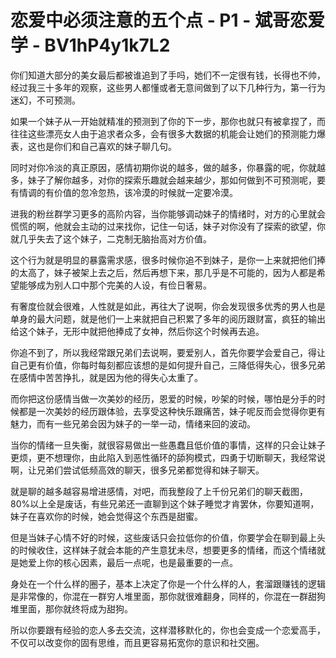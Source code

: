 # 恋爱中必须注意的五个点 - P1 - 斌哥恋爱学 - BV1hP4y1k7L2

你们知道大部分的美女最后都被谁追到了手吗，她们不一定很有钱，长得也不帅，经过我三十多年的观察，这些男人都懂或者无意间做到了以下几种行为，第一行为迷幻，不可预测。

如果一个妹子从一开始就精准的预测到了你的下一步，那你也就只有被拿捏了，而往往这些漂亮女人由于追求者众多，会有很多大数据的机能会让她们的预测能力爆表，这也是你们和自己喜欢的妹子聊几句。

同时对你冷淡的真正原因，感情初期你说的越多，做的越多，你暴露的呢，你就越多，妹子了解你越多，对你的探索乐趣就会越来越少，那如何做到不可预测呢，要有情调的有价值的忽冷忽热，该冷漠的时候就一定要冷漠。

进我的粉丝群学习更多的高阶内容，当你能够调动妹子的情绪时，对方的心里就会慌慌的啊，他就会主动的过来找你，记住一句话，妹子对你没有了探索的欲望，你就几乎失去了这个妹子，二克制无脑抬高对方价值。

这个行为就是明显的暴露需求感，很多时候你追不到妹子，是你一上来就把他们捧的太高了，妹子被架上去之后，然后再想下来，那几乎是不可能的，因为人都是希望能够成为别人口中那个完美的人设，有俭日奢易。

有奢度俭就会很难，人性就是如此，再往大了说啊，你会发现很多优秀的男人也是单身的最大问题，就是他们一上来就把自己积累了多年的阅历跟财富，疯狂的输出给这个妹子，无形中就把他捧成了女神，然后你这个时候再去追。

你追不到了，所以我经常跟兄弟们去说啊，要爱别人，首先你要学会爱自己，得让自己更有价值，你每时每刻都应该想的是如何提升自己，三降低得失心，很多兄弟在感情中苦苦挣扎，就是因为他的得失心太重了。

而你把这份感情当做一次美妙的经历，恩爱的时候，吵架的时候，哪怕是分手的时候都是一次美妙的经历跟体验，去享受这种快乐跟痛苦，妹子呢反而会觉得你更有魅力，而有一些兄弟会因为妹子的一举一动，情绪来回的波动。

当你的情绪一旦失衡，就很容易做出一些愚蠢且低价值的事情，这样的只会让妹子更烦，更不想理你，由此陷入到恶性循环的舔狗模式，四勇于切断聊天，我经常说啊，让兄弟们尝试低频高效的聊天，很多兄弟都觉得和妹子聊天。

就是聊的越多越容易增进感情，对吧，而我整段了上千份兄弟们的聊天截图，80%以上全是废话，有些兄弟还一直聊到这个妹子睡觉才肯罢休，你要知道啊，妹子在喜欢你的时候，她会觉得这个东西是甜蜜。

但是当妹子心情不好的时候，这些废话只会拉低你的价值，你要学会在聊到最上头的时候收住，这样妹子就会本能的产生意犹未尽，想要更多的情绪，而这个情绪就是她爱上你的核心因素，最后一点呢，也是最重要的一点。

身处在一个什么样的圈子，基本上决定了你是一个什么样的人，套溜跟赚钱的逻辑是非常像的，你混在一群穷人堆里面，那你就很难翻身，同样的，你混在一群甜狗堆里面，那你就终将成为甜狗。

所以你要跟有经验的恋人多去交流，这样潜移默化的，你也会变成一个恋爱高手，不仅可以改变你的固有思维，而且更容易拓宽你的意识和社交圈。